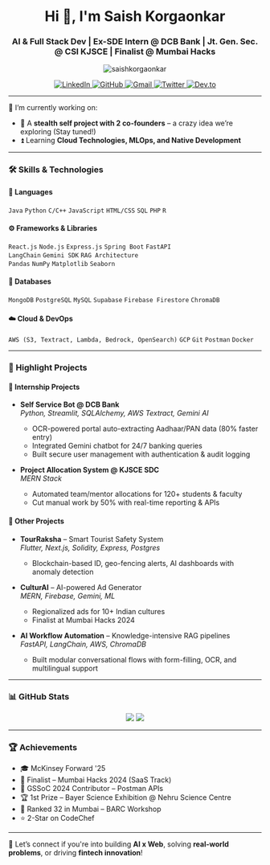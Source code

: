 <h1 align="center">Hi 👋, I'm Saish Korgaonkar</h1>
<h3 align="center">AI & Full Stack Dev | Ex-SDE Intern @ DCB Bank | Jt. Gen. Sec. @ CSI KJSCE | Finalist @ Mumbai Hacks</h3>

<p align="center">
  <img src="https://komarev.com/ghpvc/?username=saishkorgaonkar&label=Profile%20views&color=0e75b6&style=flat" alt="saishkorgaonkar" />
</p>

<p align="center">
  <a href="https://www.linkedin.com/in/saish-korgaonkar/" target="_blank">
    <img src="https://img.shields.io/badge/LinkedIn-blue?style=for-the-badge&logo=linkedin&logoColor=white" alt="LinkedIn" />
  </a>
  <a href="https://github.com/SaishKorgaonkar" target="_blank">
    <img src="https://img.shields.io/badge/GitHub-black?style=for-the-badge&logo=github&logoColor=white" alt="GitHub" />
  </a>
  <a href="mailto:saishkorgaonkar14@gmail.com" target="_blank">
    <img src="https://img.shields.io/badge/Gmail-D14836?style=for-the-badge&logo=gmail&logoColor=white" alt="Gmail" />
  </a>
  <a href="https://twitter.com/Saish_k_14" target="_blank">
    <img src="https://img.shields.io/badge/Twitter-1DA1F2?style=for-the-badge&logo=twitter&logoColor=white" alt="Twitter" />
  </a>
  <a href="https://dev.to/saish_k" target="_blank">
    <img src="https://img.shields.io/badge/dev.to-0A0A0A?style=for-the-badge&logo=devdotto&logoColor=white" alt="Dev.to" />
  </a>
</p>

---

🔭 I’m currently working on:
- 🤝 A **stealth self project with 2 co-founders** – a crazy idea we’re exploring (Stay tuned!)  
- ⏫ Learning **Cloud Technologies, MLOps, and Native Development**

---

### 🛠️ Skills & Technologies

#### 💬 Languages
`Java` `Python` `C/C++` `JavaScript` `HTML/CSS` `SQL` `PHP` `R`

#### ⚙️ Frameworks & Libraries
`React.js` `Node.js` `Express.js` `Spring Boot` `FastAPI`  
`LangChain` `Gemini SDK` `RAG Architecture`  
`Pandas` `NumPy` `Matplotlib` `Seaborn`

#### 💾 Databases
`MongoDB` `PostgreSQL` `MySQL` `Supabase` `Firebase Firestore` `ChromaDB`

#### ☁️ Cloud & DevOps
`AWS (S3, Textract, Lambda, Bedrock, OpenSearch)` `GCP` `Git` `Postman` `Docker`

---

### 🌟 Highlight Projects

#### 🔨 Internship Projects
- **Self Service Bot @ DCB Bank**  
  _Python, Streamlit, SQLAlchemy, AWS Textract, Gemini AI_  
  - OCR-powered portal auto-extracting Aadhaar/PAN data (80% faster entry)  
  - Integrated Gemini chatbot for 24/7 banking queries  
  - Built secure user management with authentication & audit logging  

- **Project Allocation System @ KJSCE SDC**  
  _MERN Stack_  
  - Automated team/mentor allocations for 120+ students & faculty  
  - Cut manual work by 50% with real-time reporting & APIs  

#### 📁 Other Projects
- **TourRaksha** – Smart Tourist Safety System  
  _Flutter, Next.js, Solidity, Express, Postgres_  
  - Blockchain-based ID, geo-fencing alerts, AI dashboards with anomaly detection  

- **CulturAI** – AI-powered Ad Generator  
  _MERN, Firebase, Gemini, ML_  
  - Regionalized ads for 10+ Indian cultures  
  - Finalist at Mumbai Hacks 2024  

- **AI Workflow Automation** – Knowledge-intensive RAG pipelines  
  _FastAPI, LangChain, AWS, ChromaDB_  
  - Built modular conversational flows with form-filling, OCR, and multilingual support  

---

### 📊 GitHub Stats

<p align="center">
  <img src="https://github-readme-stats.vercel.app/api?username=SaishKorgaonkar&show_icons=true&theme=tokyonight" />
  <img src="https://github-readme-stats.vercel.app/api/top-langs/?username=SaishKorgaonkar&layout=compact&theme=tokyonight" />
</p>

---

### 🏆 Achievements
- 🎓 McKinsey Forward '25  
- 🥇 Finalist – Mumbai Hacks 2024 (SaaS Track)  
- 🧠 GSSoC 2024 Contributor – Postman APIs  
- 🏆 1st Prize – Bayer Science Exhibition @ Nehru Science Centre  
- 🧪 Ranked 32 in Mumbai – BARC Workshop  
- ⭐ 2-Star on CodeChef  

---

💬 Let’s connect if you're into building **AI x Web**, solving **real-world problems**, or driving **fintech innovation**!
